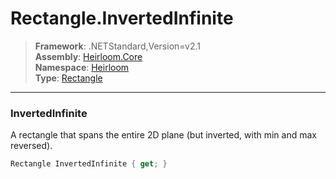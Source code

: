 # Rectangle.InvertedInfinite

> **Framework**: .NETStandard,Version=v2.1  
> **Assembly**: [Heirloom.Core][0]  
> **Namespace**: [Heirloom][0]  
> **Type**: [Rectangle][1]  

--------------------------------------------------------------------------------

### InvertedInfinite

A rectangle that spans the entire 2D plane (but inverted, with min and max reversed).

```cs
Rectangle InvertedInfinite { get; }
```

[0]: ..\Heirloom.Core.md
[1]: Heirloom.Rectangle.md
